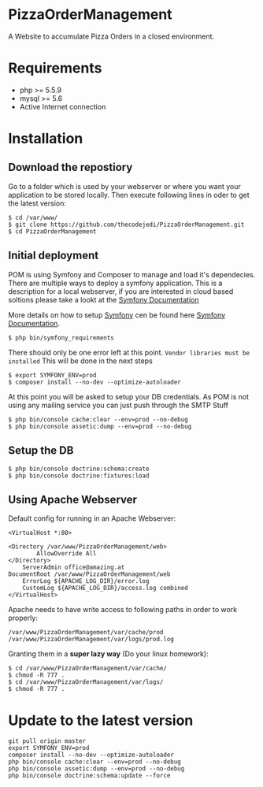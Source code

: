PizzaOrderManagement
====================

A Website to accumulate Pizza Orders in a closed environment.

# Requirements
- php >= 5.5.9
- mysql >= 5.6
- Active Internet connection

# Installation

## Download the repostiory
Go to a folder which is used by your webserver or where you want your application to be stored locally.
Then execute following lines in oder to get the latest version:

```
$ cd /var/www/
$ git clone https://github.com/thecodejedi/PizzaOrderManagement.git
$ cd PizzaOrderManagement
```

## Initial deployment
POM is using Symfony and Composer to manage and load it's dependecies.
There are multiple ways to deploy a symfony application. This is a description for a local webserver, if you are interested in cloud based soltions please take a lookt at the [Symfony Documentation](http://symfony.com/doc/current/cookbook/deployment/index.html)

More details on how to setup [Symfony](http://symfony.com) cen be found here [Symfony Documentation](http://symfony.com/doc/current/cookbook/deployment/tools.html).

```
$ php bin/symfony_requirements
```
There should only be one error left at this point. 
`Vendor libraries must be installed`
This will be done in the next steps


```
$ export SYMFONY_ENV=prod
$ composer install --no-dev --optimize-autoloader
```
At this point you will be asked to setup your DB credentials.
As POM is not using any mailing service you can just push through the SMTP Stuff

```
$ php bin/console cache:clear --env=prod --no-debug
$ php bin/console assetic:dump --env=prod --no-debug
```

## Setup the DB
```
$ php bin/console doctrine:schema:create
$ php bin/console doctrine:fixtures:load
```

## Using Apache Webserver
Default config for running in an Apache Webserver:
```
<VirtualHost *:80>
	
<Directory /var/www/PizzaOrderManagement/web>
        AllowOverride All
</Directory>
	ServerAdmin office@amazing.at
DocumentRoot /var/www/PizzaOrderManagement/web
	ErrorLog ${APACHE_LOG_DIR}/error.log
	CustomLog ${APACHE_LOG_DIR}/access.log combined
</VirtualHost>
```

Apache needs to have write access to following paths in order to work properly:

```
/var/www/PizzaOrderManagement/var/cache/prod
/var/www/PizzaOrderManagement/var/logs/prod.log
```

Granting them in a **super lazy way** (Do your linux homework):
```
$ cd /var/www/PizzaOrderManagement/var/cache/
$ chmod -R 777 .
$ cd /var/www/PizzaOrderManagement/var/logs/
$ chmod -R 777 .
```

# Update to the latest version
```
git pull origin master
export SYMFONY_ENV=prod
composer install --no-dev --optimize-autoloader
php bin/console cache:clear --env=prod --no-debug
php bin/console assetic:dump --env=prod --no-debug
php bin/console doctrine:schema:update --force
```
